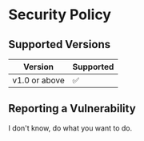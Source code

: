 # Security Policy

## Supported Versions

| Version | Supported          |
| ------- | ------------------ |
| v1.0 or above   | :white_check_mark: |

## Reporting a Vulnerability

I don't know, do what you want to do.
